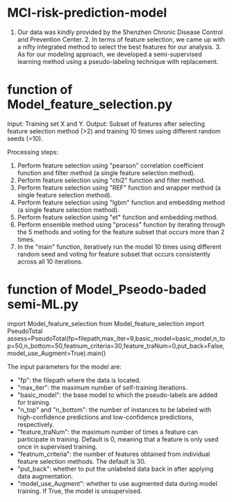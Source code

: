# MCI-risk-prediction-model
1. Our data was kindly provided by the Shenzhen Chronic Disease Control and Prevention Center.  2. In terms of feature selection, we came up with a nifty integrated method to select the best features for our analysis.  3. As for our modeling approach, we developed a semi-supervised learning method using a pseudo-labeling technique with replacement.


# function of Model_feature_selection.py
Input: Training set X and Y.
Output: Subset of features after selecting feature selection method (>2) and training 10 times using different random seeds (=10).

Processing steps:
1. Perform feature selection using "pearson" correlation coefficient function and filter method (a single feature selection method).
2. Perform feature selection using "chi2" function and filter method.
3. Perform feature selection using "REF" function and wrapper method (a single feature selection method).
4. Perform feature selection using "lgbm" function and embedding method (a single feature selection method).
5. Perform feature selection using "et" function and embedding method.
6. Perform ensemble method using "process" function by iterating through the 5 methods and voting for the feature subset that occurs more than 2 times.
7. In the "main" function, iteratively run the model 10 times using different random seed and voting for feature subset that occurs consistently across all 10 iterations.

# function of Model_Pseodo-baded semi-ML.py

import Model_feature_selection
from Model_feature_selection import PseudoTotal
assess=PseudoTotal(fp=filepath,max_iter=9,basic_model=basic_model,n_top=50,n_bottom=50,featnum_criteria=30,feature_traNum=0,put_back=False,model_use_Augment=True).main()

The input parameters for the model are:
- "fp": the filepath where the data is located.
- "max_iter": the maximum number of self-training iterations.
- "basic_model": the base model to which the pseudo-labels are added for training.
- "n_top" and "n_bottom": the number of instances to be labeled with high-confidence predictions and low-confidence predictions, respectively.
- "feature_traNum": the maximum number of times a feature can participate in training. Default is 0, meaning that a feature is only used once in supervised training.
- "featnum_criteria": the number of features obtained from individual feature selection methods. The default is 30.
- "put_back": whether to put the unlabeled data back in after applying data augmentation.
- "model_use_Augment": whether to use augmented data during model training. If True, the model is unsupervised.
